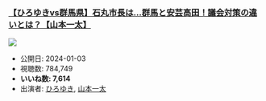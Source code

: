 ### [【ひろゆきvs群馬県】石丸市長は…群馬と安芸高田！議会対策の違いとは？【山本一太】](https://www.youtube.com/watch?v=lRc_aZArsoQ)
[![](https://img.youtube.com/vi/lRc_aZArsoQ/sddefault.jpg)](https://www.youtube.com/watch?v=lRc_aZArsoQ)
-   公開日: 2024-01-03
-   視聴数: 784,749
-   **いいね数: 7,614**
-   出演者: [ひろゆき](/rehacq_fan/people/ひろゆき "wikilink"), [山本一太](/rehacq_fan/people/山本一太 "wikilink")

